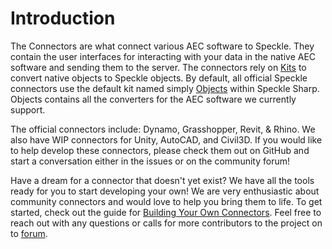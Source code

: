 # Introduction

The Connectors are what connect various AEC software to Speckle. They contain the user interfaces for interacting with your data in the native AEC software and sending them to the server. The connectors rely on [Kits](/dev/kits) to convert native objects to Speckle objects. By default, all official Speckle connectors use the default kit named simply [Objects](/dev/objects) within Speckle Sharp. Objects contains all the converters for the AEC software we currently support. 

The official connectors include: Dynamo, Grasshopper, Revit, & Rhino. We also have WIP connectors for Unity, AutoCAD, and Civil3D. If you would like to help develop these connectors, please check them out on GitHub and start a conversation either in the issues or on the community forum!

Have a dream for a connector that doesn't yet exist? We have all the tools ready for you to start developing your own! We are very enthusiastic about community connectors and would love to help you bring them to life. To get started, check out the guide for [Building Your Own Connectors](/dev/desktopui.md). Feel free to reach out with any questions or calls for more contributors to the project on to [forum](https://discourse.speckle.works/).